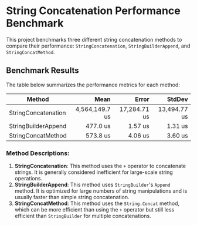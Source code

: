 # String Concatenation Performance Benchmark

This project benchmarks three different string concatenation methods to compare their performance: `StringConcatenation`, `StringBuilderAppend`, and `StringConcatMethod`.

## Benchmark Results

The table below summarizes the performance metrics for each method:

| Method              | Mean           | Error        | StdDev       |
|-------------------- |---------------:|-------------:|-------------:|
| StringConcatenation | 4,564,149.7 us | 17,284.71 us | 13,494.77 us |
| StringBuilderAppend |       477.0 us |      1.57 us |      1.31 us |
| StringConcatMethod  |       573.8 us |      4.06 us |      3.60 us |

### Method Descriptions:
1. **StringConcatenation**: This method uses the `+` operator to concatenate strings. It is generally considered inefficient for large-scale string operations.
2. **StringBuilderAppend**: This method uses `StringBuilder`'s `Append` method. It is optimized for large numbers of string manipulations and is usually faster than simple string concatenation.
3. **StringConcatMethod**: This method uses the `String.Concat` method, which can be more efficient than using the `+` operator but still less efficient than `StringBuilder` for multiple concatenations.

